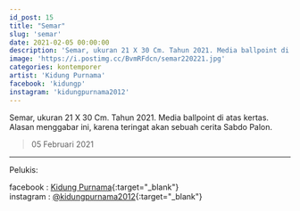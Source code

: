 ```yaml
---
id_post: 15
title: "Semar"
slug: 'semar'
date: 2021-02-05 00:00:00
description: 'Semar, ukuran 21 X 30 Cm. Tahun 2021. Media ballpoint di atas kertas. Alasan menggabar ini, karena teringat akan sebuah cerita Sabdo Palon.'
image: 'https://i.postimg.cc/BvmRFdcn/semar220221.jpg'
categories: kontemporer
artist: 'Kidung Purnama'
facebook: 'kidungp'
instagram: 'kidungpurnama2012'
---
```


Semar, ukuran 21 X 30 Cm. Tahun 2021. Media ballpoint di atas kertas. Alasan menggabar ini, karena teringat akan sebuah cerita Sabdo Palon.

>05 Februari 2021

<hr>

Pelukis:

facebook : [Kidung Purnama](https://www.facebook.com/kidungp){:target="_blank"}  
instagram : [@kidungpurnama2012](https://www.instagram.com/kidungpurnama2012/){:target="_blank"}